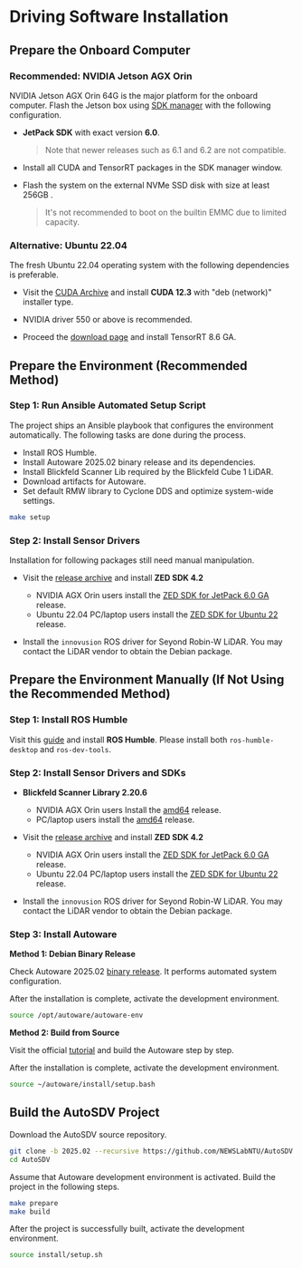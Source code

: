 # Driving Software Installation

## Prepare the Onboard Computer

### Recommended: NVIDIA Jetson AGX Orin

NVIDIA Jetson AGX Orin 64G is the major platform for the onboard
computer. Flash the Jetson box using [SDK
manager](https://developer.nvidia.com/sdk-manager) with the following
configuration.

- **JetPack SDK** with exact version **6.0**.

    > Note that newer releases such as 6.1 and 6.2 are not compatible.

- Install all CUDA and TensorRT packages in the SDK manager window.
- Flash the system on the external NVMe SSD disk with size at least
  256GB .

    > It's not recommended to boot on the builtin EMMC due to limited
    > capacity.

### Alternative: Ubuntu 22.04

The fresh Ubuntu 22.04 operating system with the following
dependencies is preferable.

-  Visit the [CUDA
  Archive](https://developer.nvidia.com/cuda-12-3-2-download-archive?target_os=Linux&target_arch=x86_64&Distribution=Ubuntu&target_version=20.04&target_type=deb_network)
  and install **CUDA 12.3** with "deb (network)" installer type.

- NVIDIA driver 550 or above is recommended.

- Proceed the [download
  page](https://developer.nvidia.com/nvidia-tensorrt-8x-download) and
  install TensorRT 8.6 GA.


## Prepare the Environment (Recommended Method)

### Step 1: Run Ansible Automated Setup Script

The project ships an Ansible playbook that configures the environment
automatically. The following tasks are done during the process.

- Install ROS Humble.
- Install Autoware 2025.02 binary release and its dependencies.
- Install Blickfeld Scanner Lib required by the Blickfeld Cube 1 LiDAR.
- Download artifacts for Autoware.
- Set default RMW library to Cyclone DDS and optimize system-wide
  settings.

```sh
make setup
```

### Step 2: Install Sensor Drivers

Installation for following packages still need manual manipulation.

- Visit the [release
  archive](https://www.stereolabs.com/en-tw/developers/release/4.2)
  and install **ZED SDK 4.2**
  - NVIDIA AGX Orin users install the [ZED SDK for JetPack 6.0
    GA](https://download.stereolabs.com/zedsdk/4.2/l4t36.3/jetsons)
    release.
  - Ubuntu 22.04 PC/laptop users install the [ZED SDK for Ubuntu 22
    ](https://download.stereolabs.com/zedsdk/4.2/cu12/ubuntu22)
    release.

- Install the `innovusion` ROS driver for Seyond Robin-W LiDAR. You
  may contact the LiDAR vendor to obtain the Debian package.

## Prepare the Environment Manually (If Not Using the Recommended Method)

### Step 1: Install ROS Humble

Visit this
[guide](https://docs.ros.org/en/humble/Installation/Ubuntu-Install-Debians.html)
and install **ROS Humble**. Please install both `ros-humble-desktop`
and `ros-dev-tools`.

### Step 2: Install Sensor Drivers and SDKs

- **Blickfeld Scanner Library 2.20.6**

  - NVIDIA AGX Orin users Install the
    [amd64](https://github.com/NEWSLabNTU/blickfeld-scanner-lib/releases/download/v2.20.6-newslab1/blickfeld-scanner-lib_2.20.6-1_arm64.deb)
    release.
  - PC/laptop users install the
    [amd64](https://github.com/NEWSLabNTU/blickfeld-scanner-lib/releases/download/v2.20.6-newslab1/blickfeld-scanner-lib_2.20.6-1_amd64.deb)
    release.

- Visit the [release
  archive](https://www.stereolabs.com/en-tw/developers/release/4.2)
  and install **ZED SDK 4.2**
  - NVIDIA AGX Orin users install the [ZED SDK for JetPack 6.0
    GA](https://download.stereolabs.com/zedsdk/4.2/l4t36.3/jetsons)
    release.
  - Ubuntu 22.04 PC/laptop users install the [ZED SDK for Ubuntu 22
    ](https://download.stereolabs.com/zedsdk/4.2/cu12/ubuntu22)
    release.

- Install the `innovusion` ROS driver for Seyond Robin-W LiDAR. You
  may contact the LiDAR vendor to obtain the Debian package.

### Step 3: Install Autoware

**Method 1: Debian Binary Release**

Check Autoware 2025.02 [binary
release](https://github.com/NEWSLabNTU/autoware/releases/tag/rosdebian%2F2025.02-1).
It performs automated system configuration.

After the installation is complete, activate the development
environment.

```sh
source /opt/autoware/autoware-env
```


**Method 2: Build from Source**

Visit the official
[tutorial](https://autowarefoundation.github.io/autoware-documentation/main/installation/autoware/source-installation/)
and build the Autoware step by step.

After the installation is complete, activate the development
environment.

```bash
source ~/autoware/install/setup.bash
```

## Build the AutoSDV Project

Download the AutoSDV source repository.

```sh
git clone -b 2025.02 --recursive https://github.com/NEWSLabNTU/AutoSDV.git
cd AutoSDV
```

Assume that Autoware development environment is activated. Build the
project in the following steps.

```bash
make prepare
make build
```

After the project is successfully built, activate the development
environment.

```sh
source install/setup.sh
```
